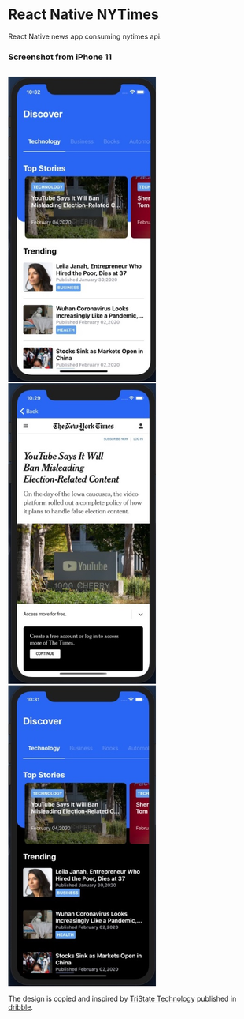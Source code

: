 # React Native NYTimes

React Native news app consuming nytimes api.

### Screenshot from iPhone 11

<p style="float: left">
  <img src="./assets/image/main.jpg" width="300" />
  <img src="./assets/image/detail.jpg" width="300" />
  <img src="./assets/image/main-dark-mode.jpg" width="300" />
</p>

The design is copied and inspired by [TriState Technology](https://dribbble.com/tristate-technology) published in [dribble](https://dribbble.com/shots/6625503-Newsfeed-App-Concept?utm_source=Clipboard_Shot&utm_campaign=tristate-technology&utm_content=Newsfeed%20App%20Concept&utm_medium=Social_Share).
